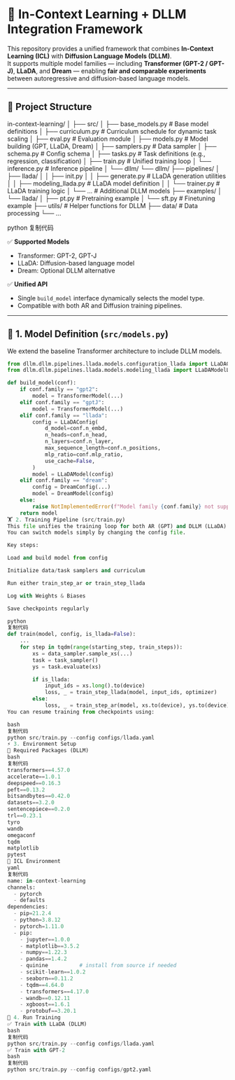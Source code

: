 # 🧠 In-Context Learning + DLLM Integration Framework

This repository provides a unified framework that combines **In-Context Learning (ICL)** with **Diffusion Language Models (DLLM)**.  
It supports multiple model families — including **Transformer (GPT-2 / GPT-J)**, **LLaDA**, and **Dream** — enabling **fair and comparable experiments** between autoregressive and diffusion-based language models.

---

## 📂 Project Structure

in-context-learning/
│
├── src/
│ ├── base_models.py # Base model definitions
│ ├── curriculum.py # Curriculum schedule for dynamic task scaling
│ ├── eval.py # Evaluation module
│ ├── models.py # Model building (GPT, LLaDA, Dream)
│ ├── samplers.py # Data sampler
│ ├── schema.py # Config schema
│ ├── tasks.py # Task definitions (e.g., regression, classification)
│ ├── train.py # Unified training loop
│ └── inference.py # Inference pipeline
│
└── dllm/
└── dllm/
├── pipelines/
│ ├── llada/
│ │ ├── init.py
│ │ ├── generate.py # LLaDA generation utilities
│ │ ├── modeling_llada.py # LLaDA model definition
│ │ └── trainer.py # LLaDA training logic
│ └── ... # Additional DLLM models
├── examples/
│ └── llada/
│ ├── pt.py # Pretraining example
│ └── sft.py # Finetuning example
├── utils/ # Helper functions for DLLM
├── data/ # Data processing
└── ...

python
复制代码

✅ **Supported Models**
- Transformer: GPT-2, GPT-J  
- LLaDA: Diffusion-based language model  
- Dream: Optional DLLM alternative

✅ **Unified API**
- Single `build_model` interface dynamically selects the model type.  
- Compatible with both AR and Diffusion training pipelines.

---

## 🧱 1. Model Definition (`src/models.py`)

We extend the baseline Transformer architecture to include DLLM models.

```python
from dllm.dllm.pipelines.llada.models.configuration_llada import LLaDAConfig
from dllm.dllm.pipelines.llada.models.modeling_llada import LLaDAModelLM as LLaDAModel

def build_model(conf):
    if conf.family == "gpt2":
        model = TransformerModel(...)
    elif conf.family == "gptJ":
        model = TransformerModel(...)
    elif conf.family == "llada":
        config = LLaDAConfig(
            d_model=conf.n_embd,
            n_heads=conf.n_head,
            n_layers=conf.n_layer,
            max_sequence_length=conf.n_positions,
            mlp_ratio=conf.mlp_ratio,
            use_cache=False,
        )
        model = LLaDAModel(config)
    elif conf.family == "dream":
        config = DreamConfig(...)
        model = DreamModel(config)
    else:
        raise NotImplementedError(f"Model family {conf.family} not supported.")
    return model
🏋️ 2. Training Pipeline (src/train.py)
This file unifies the training loop for both AR (GPT) and DLLM (LLaDA).
You can switch models simply by changing the config file.

Key steps:

Load and build model from config

Initialize data/task samplers and curriculum

Run either train_step_ar or train_step_llada

Log with Weights & Biases

Save checkpoints regularly

python
复制代码
def train(model, config, is_llada=False):
    ...
    for step in tqdm(range(starting_step, train_steps)):
        xs = data_sampler.sample_xs(...)
        task = task_sampler()
        ys = task.evaluate(xs)

        if is_llada:
            input_ids = xs.long().to(device)
            loss, _ = train_step_llada(model, input_ids, optimizer)
        else:
            loss, _ = train_step_ar(model, xs.to(device), ys.to(device), optimizer, loss_func)
You can resume training from checkpoints using:

bash
复制代码
python src/train.py --config configs/llada.yaml
⚡ 3. Environment Setup
📌 Required Packages (DLLM)
bash
复制代码
transformers==4.57.0
accelerate==1.0.1
deepspeed==0.16.3
peft==0.13.2
bitsandbytes==0.42.0
datasets==3.2.0
sentencepiece==0.2.0
trl==0.23.1
tyro
wandb
omegaconf
tqdm
matplotlib
pytest
📌 ICL Environment
yaml
复制代码
name: in-context-learning
channels:
  - pytorch
  - defaults
dependencies:
  - pip=21.2.4
  - python=3.8.12
  - pytorch=1.11.0
  - pip:
    - jupyter==1.0.0
    - matplotlib==3.5.2
    - numpy==1.22.3
    - pandas==1.4.2
    - quinine          # install from source if needed
    - scikit-learn==1.0.2
    - seaborn==0.11.2
    - tqdm==4.64.0
    - transformers==4.17.0
    - wandb==0.12.11
    - xgboost==1.6.1
    - protobuf==3.20.1
🚀 4. Run Training
✅ Train with LLaDA (DLLM)
bash
复制代码
python src/train.py --config configs/llada.yaml
✅ Train with GPT-2
bash
复制代码
python src/train.py --config configs/gpt2.yaml
